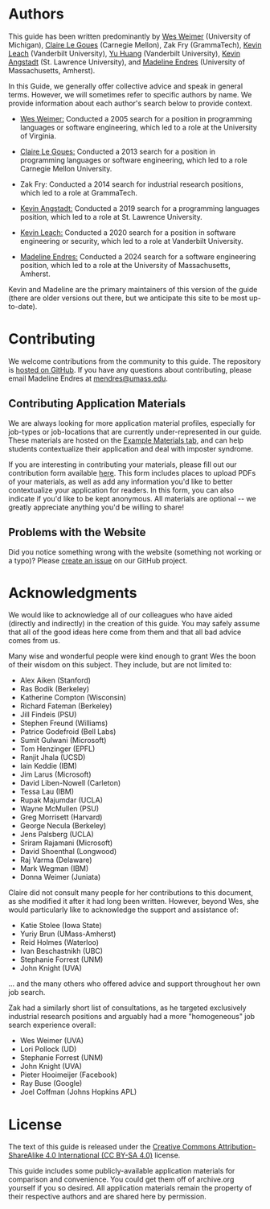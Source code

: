 # Authors

This guide has been written predominantly by [Wes Weimer](https://web.eecs.umich.edu/~weimerw/) (University of
Michigan), [Claire Le Goues](https://clairelegoues.com/) (Carnegie Mellon), Zak Fry (GrammaTech),
[Kevin Leach](https://kjl.name/) (Vanderbilt University), [Yu Huang](https://yuhuang-lab.github.io/) (Vanderbilt University), 
[Kevin Angstadt](https://myslu.stlawu.edu/~kangstadt/) (St. Lawrence University), and [Madeline Endres](https://madelineendres.com) (University 
of Massachusetts, Amherst). 

In this Guide, we generally offer collective advice and speak in general terms. However, we will sometimes refer to specific authors by name. We provide
information about each author's search below to provide context.

* [Wes Weimer:](https://web.eecs.umich.edu/~weimerw/) Conducted a 2005 search for a position in programming languages or software
engineering, which led to a role at the University of Virginia.

* [Claire Le Goues:](https://clairelegoues.com/) Conducted a 2013 search for a position in programming languages or software
engineering, which led to a role Carnegie Mellon University.
* Zak Fry: Conducted a 2014 search for industrial research positions, which led to a role at GrammaTech.
* [Kevin Angstadt:](https://myslu.stlawu.edu/~kangstadt/) Conducted a 2019 search for a programming languages position, which led to a role at St. Lawrence University.
* [Kevin Leach:](https://kjl.name/) Conducted a 2020 search for a position in software engineering or security, which led to a role at Vanderbilt University.  
* [Madeline Endres:](https://madelineendres.com) Conducted a 2024 search for a software engineering position, which led to a role at the University of Massachusetts, Amherst.


Kevin and Madeline are the primary
maintainers of this version of the guide (there are older versions out
there, but we anticipate this site to be most up-to-date).

# Contributing

We welcome contributions from the community to this guide.  The repository is
[hosted on GitHub]({{site.repo}}). If you have any questions about contributing, please email Madeline Endres at <mendres@umass.edu>.

## Contributing Application Materials

We are always looking for more application material profiles, especially for job-types or job-locations that are currently under-represented in our guide. These materials are hosted on the [Example Materials tab](exampleMaterials.md), and can help students contextualize their application and deal with imposter syndrome. 

If you are interesting in contributing your materials, please fill out our contribution form available [here](https://docs.google.com/forms/d/e/1FAIpQLSdLHwzuCsOcKHNBZBO9LGiWhVZPbcIE5-VpQ5hL8wQcFRAAMQ/viewform?usp=sf_link). This form includes places to upload PDFs of your materials, as well as add any information you'd like to better contextualize your application for readers. In this form, you can also indicate if you'd like to be kept anonymous. All materials are optional -- we greatly appreciate anything you'd be willing to share!

## Problems with the Website

Did you notice something wrong with the website (something not working or a
typo)?  Please [create an issue]({{site.repo}}/issues) on our GitHub project.

# Acknowledgments

We would like to acknowledge all of our colleagues who have aided (directly and
indirectly) in the creation of this guide. You may safely assume that all of the
good ideas here come from them and that all bad advice comes from us.

Many wise and wonderful people were kind enough to grant Wes the boon of their
wisdom on this subject. They include, but are not limited to:

- Alex Aiken (Stanford)
- Ras Bodik (Berkeley)
- Katherine Compton (Wisconsin)
- Richard Fateman (Berkeley)
- Jill Findeis (PSU)
- Stephen Freund (Williams)
- Patrice Godefroid (Bell Labs)
- Sumit Gulwani (Microsoft)
- Tom Henzinger (EPFL)
- Ranjit Jhala (UCSD)
- Iain Keddie (IBM)
- Jim Larus (Microsoft)
- David Liben-Nowell (Carleton)
- Tessa Lau (IBM)
- Rupak Majumdar (UCLA)
- Wayne McMullen (PSU)
- Greg Morrisett (Harvard)
- George Necula (Berkeley)
- Jens Palsberg (UCLA)
- Sriram Rajamani (Microsoft)
- David Shoenthal (Longwood)
- Raj Varma (Delaware)
- Mark Wegman (IBM)
- Donna Weimer (Juniata)

Claire did not consult many people for her contributions to this document, as
she modified it after it had long been written. However, beyond Wes, she would
particularly like to acknowledge the support and assistance of:

- Katie Stolee (Iowa State)
- Yuriy Brun (UMass-Amherst)
- Reid Holmes (Waterloo)
- Ivan Beschastnikh (UBC)
- Stephanie Forrest (UNM)
- John Knight (UVA)

... and the many others who offered advice and support throughout her own job
search.

Zak had a similarly short list of consultations, as he targeted exclusively
industrial research positions and arguably had a more "homogeneous" job search
experience overall:

- Wes Weimer (UVA)
- Lori Pollock (UD)
- Stephanie Forrest (UNM)
- John Knight (UVA)
- Pieter Hooimeijer (Facebook)
- Ray Buse (Google)
- Joel Coffman (Johns Hopkins APL)

# License

The text of this guide is released under the [Creative Commons
Attribution-ShareAlike 4.0 International (CC BY-SA
4.0)](https://creativecommons.org/licenses/by-sa/4.0/) license.

This guide includes some publicly-available application materials for comparison
and convenience. You could get them off of archive.org yourself if you so
desired.  All application materials remain the property of their respective
authors and are shared here by permission.
